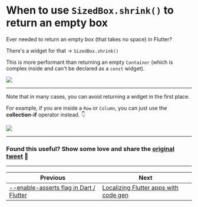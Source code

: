# When to use `SizedBox.shrink()` to return an empty box

Ever needed to return an empty box (that takes no space) in Flutter?

There's a widget for that → `SizedBox.shrink()`

This is more performant than returning an empty `Container` (which is complex inside and can't be declared as a `const` widget).

![](069.1-sizedbox-shrink.png)

---

Note that in many cases, you can avoid returning a widget in the first place.

For example, if you are inside a `Row` or `Column`, you can just use the **collection-if** operator instead. 👇

![](069.2-collection-if.png)

---

### Found this useful? Show some love and share the [original tweet](https://twitter.com/biz84/status/1572962423702786050) 🙏

---

| Previous | Next |
| -------- | ---- |
| [--enable-asserts flag in Dart / Flutter](../0068-enable-asserts-flag/index.md) | [Localizing Flutter apps with code gen](../0070-localizations/index.md) |
